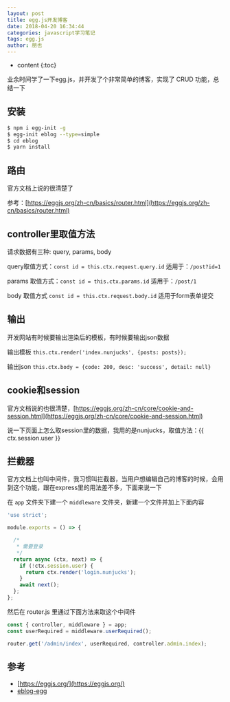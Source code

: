 ```yaml
---
layout: post
title: egg.js开发博客
date: 2018-04-20 16:34:44
categories: javascript学习笔记
tags: egg.js
author: 朋也
---
```


* content
{:toc}

业余时间学了一下egg.js，并开发了个非常简单的博客，实现了 CRUD 功能，总结一下

## 安装

```bash
$ npm i egg-init -g
$ egg-init eblog --type=simple
$ cd eblog
$ yarn install
```




## 路由

官方文档上说的很清楚了

参考：[https://eggjs.org/zh-cn/basics/router.html](https://eggjs.org/zh-cn/basics/router.html)

## controller里取值方法

请求数据有三种: query, params, body

query取值方式：`const id = this.ctx.request.query.id` 适用于：`/post?id=1`

params 取值方式：`const id = this.ctx.params.id` 适用于：`/post/1`

body 取值方式 `const id = this.ctx.request.body.id` 适用于form表单提交

## 输出

开发网站有时候要输出渲染后的模板，有时候要输出json数据

输出模板 `this.ctx.render('index.nunjucks', {posts: posts});`

输出json `this.ctx.body = {code: 200, desc: 'success', detail: null}`

## cookie和session

官方文档说的也很清楚，[https://eggjs.org/zh-cn/core/cookie-and-session.html](https://eggjs.org/zh-cn/core/cookie-and-session.html)

说一下页面上怎么取session里的数据，我用的是nunjucks，取值方法：{{ ctx.session.user }}

## 拦截器

官方文档上也叫中间件，我习惯叫拦截器，当用户想编辑自己的博客的时候，会用到这个功能，跟在express里的用法差不多，下面来说一下

在 `app` 文件夹下建一个 `middleware` 文件夹，新建一个文件并加上下面内容

```js
'use strict';

module.exports = () => {

  /*
   * 需要登录
   */
  return async (ctx, next) => {
    if (!ctx.session.user) {
      return ctx.render('login.nunjucks');
    }
    await next();
  };
};

```

然后在 router.js 里通过下面方法来取这个中间件

```js
const { controller, middleware } = app;
const userRequired = middleware.userRequired();

router.get('/admin/index', userRequired, controller.admin.index);
```

## 参考

- [https://eggjs.org/](https://eggjs.org/)
- [eblog-egg](https://github.com/atjiu/eblog-egg)

